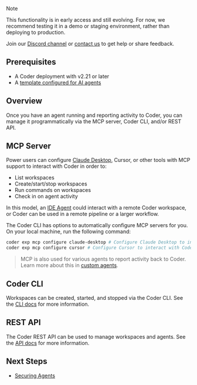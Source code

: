 > [!NOTE]
>
> This functionality is in early access and still evolving.
> For now, we recommend testing it in a demo or staging environment,
> rather than deploying to production.
>
> Join our [Discord channel](https://discord.gg/coder) or
> [contact us](https://coder.com/contact) to get help or share feedback.

## Prerequisites

- A Coder deployment with v2.21 or later
- A [template configured for AI agents](./create-template.md)

## Overview

Once you have an agent running and reporting activity to Coder, you can manage
it programmatically via the MCP server, Coder CLI, and/or REST API.

## MCP Server

Power users can configure [Claude Desktop](https://claude.ai/download), Cursor,
or other tools with MCP support to interact with Coder in order to:

- List workspaces
- Create/start/stop workspaces
- Run commands on workspaces
- Check in on agent activity

In this model, an [IDE Agent](./agents.md#in-ide-agents) could interact with a
remote Coder workspace, or Coder can be used in a remote pipeline or a larger
workflow.

The Coder CLI has options to automatically configure MCP servers for you. On
your local machine, run the following command:

```sh
coder exp mcp configure claude-desktop # Configure Claude Desktop to interact with Coder
coder exp mcp configure cursor # Configure Cursor to interact with Coder
```

> MCP is also used for various agents to report activity back to Coder. Learn more about this in [custom agents](./custom-agents.md).

## Coder CLI

Workspaces can be created, started, and stopped via the Coder CLI. See the
[CLI docs](../../reference/cli/) for more information.

## REST API

The Coder REST API can be used to manage workspaces and agents. See the
[API docs](../../reference/api/) for more information.

## Next Steps

- [Securing Agents](./securing.md)
